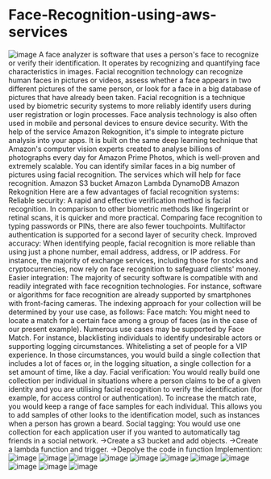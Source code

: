# Face-Recognition-using-aws-services
![image](https://user-images.githubusercontent.com/87887762/232319682-f3577412-9271-49a2-a327-a45dadf8b77a.png)
A face analyzer is software that uses a person's face to recognize or verify their identification. It operates by recognizing and quantifying face characteristics in images. Facial recognition technology can recognize human faces in pictures or videos, assess whether a face appears in two different pictures of the same person, or look for a face in a big database of pictures that have already been taken. Facial recognition is a technique used by biometric security systems to more reliably identify users during user registration or login processes. Face analysis technology is also often used in mobile and personal devices to ensure device security.
With the help of the service Amazon Rekognition, it's simple to integrate picture analysis into your apps. It is built on the same deep learning technique that Amazon's computer vision experts created to analyse billions of photographs every day for Amazon Prime Photos, which is well-proven and extremely scalable. You can identify similar faces in a big number of pictures using facial recognition. The services which will help for face recognition.
Amazon S3 bucket
Amazon Lambda
DynamoDB
Amazon Rekognition
Here are a few advantages of facial recognition systems:
Reliable security: A rapid and effective verification method is facial recognition. In comparison to other biometric methods like fingerprint or retinal scans, it is quicker and more practical. Comparing face recognition to typing passwords or PINs, there are also fewer touchpoints. Multifactor authentication is supported for a second layer of security check.
Improved accuracy: When identifying people, facial recognition is more reliable than using just a phone number, email address, address, or IP address. For instance, the majority of exchange services, including those for stocks and cryptocurrencies, now rely on face recognition to safeguard clients' money.
Easier integration: The majority of security software is compatible with and readily integrated with face recognition technologies. For instance, software or algorithms for face recognition are already supported by smartphones with front-facing cameras.
The indexing approach for your collection will be determined by your use case, as follows: 
Face match: You might need to locate a match for a certain face among a group of faces (as in the case of our present example). Numerous use cases may be supported by Face Match. For instance, blacklisting individuals to identify undesirable actors or supporting logging circumstances. Whitelisting a set of people for a VIP experience. In those circumstances, you would build a single collection that includes a lot of faces or, in the logging situation, a single collection for a set amount of time, like a day. 
Facial verification: You would really build one collection per individual in situations where a person claims to be of a given identity and you are utilising facial recognition to verify the identification (for example, for access control or authentication). To increase the match rate, you would keep a range of face samples for each individual. This allows you to add samples of other looks to the identification model, such as instances when a person has grown a beard. 
Social tagging: You would use one collection for each application user if you wanted to automatically tag friends in a social network. 
->Create a s3 bucket and add objects.
->Create a lambda function and trigger.
->Depolye the code in function
Implemention:
![image](https://user-images.githubusercontent.com/87887762/232320178-dc3b521e-a1cf-4be8-93d8-5c9b5222aab4.png)
![image](https://user-images.githubusercontent.com/87887762/232320193-13b81f49-ce9d-4036-ad59-5598839f2bfd.png)
![image](https://user-images.githubusercontent.com/87887762/232320203-c5b8c0ad-6f5f-4f95-9bde-ea905193a21d.png)
![image](https://user-images.githubusercontent.com/87887762/232320216-2ad394b9-8139-440c-940e-c993280d9ee8.png)
![image](https://user-images.githubusercontent.com/87887762/232320221-ec8a2e72-b317-4ffc-bec3-e5af5a2b576e.png)
![image](https://user-images.githubusercontent.com/87887762/232320228-b6ca0dde-5ce1-4e1d-b9b6-680ec913174e.png)
![image](https://user-images.githubusercontent.com/87887762/232320236-984a9a17-71f4-4d21-808d-75ae2c1d153d.png)
![image](https://user-images.githubusercontent.com/87887762/232320241-8b9a478e-31c0-4587-8e40-f6edc5417bbd.png)
![image](https://user-images.githubusercontent.com/87887762/232320253-b2ce473f-5352-4b89-b097-f20245749ca4.png)
![image](https://user-images.githubusercontent.com/87887762/232320259-8c352d09-afb6-4164-a208-8ae011493c26.png)
![image](https://user-images.githubusercontent.com/87887762/232320265-fed737ed-abad-42ee-8b44-dd26c30cacc3.png)
